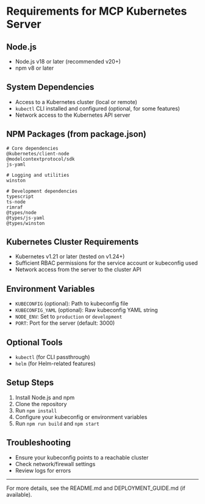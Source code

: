 # Requirements for MCP Kubernetes Server

## Node.js
- Node.js v18 or later (recommended v20+)
- npm v8 or later

## System Dependencies
- Access to a Kubernetes cluster (local or remote)
- `kubectl` CLI installed and configured (optional, for some features)
- Network access to the Kubernetes API server

## NPM Packages (from package.json)

```
# Core dependencies
@kubernetes/client-node
@modelcontextprotocol/sdk
js-yaml

# Logging and utilities
winston

# Development dependencies
typescript
ts-node
rimraf
@types/node
@types/js-yaml
@types/winston
```

## Kubernetes Cluster Requirements
- Kubernetes v1.21 or later (tested on v1.24+)
- Sufficient RBAC permissions for the service account or kubeconfig used
- Network access from the server to the cluster API

## Environment Variables
- `KUBECONFIG` (optional): Path to kubeconfig file
- `KUBECONFIG_YAML` (optional): Raw kubeconfig YAML string
- `NODE_ENV`: Set to `production` or `development`
- `PORT`: Port for the server (default: 3000)

## Optional Tools
- `kubectl` (for CLI passthrough)
- `helm` (for Helm-related features)

## Setup Steps
1. Install Node.js and npm
2. Clone the repository
3. Run `npm install`
4. Configure your kubeconfig or environment variables
5. Run `npm run build` and `npm start`

## Troubleshooting
- Ensure your kubeconfig points to a reachable cluster
- Check network/firewall settings
- Review logs for errors

---

For more details, see the README.md and DEPLOYMENT_GUIDE.md (if available). 
